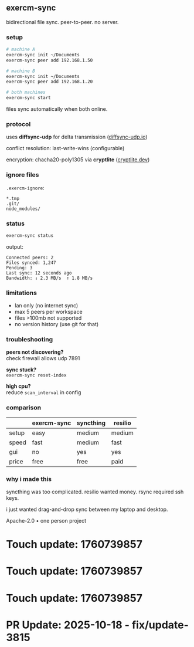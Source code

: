 ## exercm-sync

bidirectional file sync. peer-to-peer. no server.

### setup

```bash
# machine A
exercm-sync init ~/Documents
exercm-sync peer add 192.168.1.50

# machine B  
exercm-sync init ~/Documents
exercm-sync peer add 192.168.1.20

# both machines
exercm-sync start
```

files sync automatically when both online.

### protocol

uses **diffsync-udp** for delta transmission ([diffsync-udp.io](https://diffsync-udp.io))

conflict resolution: last-write-wins (configurable)

encryption: chacha20-poly1305 via **cryptlite** ([cryptlite.dev](https://cryptlite.dev))

### ignore files

`.exercm-ignore`:

```
*.tmp
.git/
node_modules/
```

### status

```bash
exercm-sync status
```

output:

```
Connected peers: 2
Files synced: 1,247
Pending: 3
Last sync: 12 seconds ago
Bandwidth: ↓ 2.3 MB/s  ↑ 1.8 MB/s
```

### limitations

- lan only (no internet sync)
- max 5 peers per workspace
- files >100mb not supported
- no version history (use git for that)

### troubleshooting

**peers not discovering?**  
check firewall allows udp 7891

**sync stuck?**  
`exercm-sync reset-index`

**high cpu?**  
reduce `scan_interval` in config

### comparison

| | exercm-sync | syncthing | resilio |
|-|-------------|-----------|---------|
| setup | easy | medium | medium |
| speed | fast | medium | fast |
| gui | no | yes | yes |
| price | free | free | paid |

### why i made this

syncthing was too complicated. resilio wanted money. rsync required ssh keys.

i just wanted drag-and-drop sync between my laptop and desktop.

Apache-2.0 • one person project

# Touch update: 1760739857

# Touch update: 1760739857

# Touch update: 1760739857

# PR Update: 2025-10-18 - fix/update-3815
